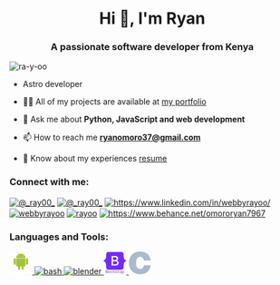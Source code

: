 <h1 align="center">Hi 👋, I'm Ryan</h1>
<h3 align="center">A passionate software developer from Kenya</h3>

<p align="left"> <img src="https://komarev.com/ghpvc/?username=ra-y-oo&label=Profile%20views&color=0e75b6&style=flat" alt="ra-y-oo" /> </p>

- Astro developer

- 👨‍💻 All of my projects are available at [my portfolio](https://ray00.vercel.app)

- 💬 Ask me about **Python, JavaScript and web development**

- 📫 How to reach me **ryanomoro37@gmail.com**

- 📄 Know about my experiences [resume](https://docs.google.com/document/d/14JiLQ4c35blx_cWqFibcMD2MbcpisZm15yfabKWFdKg/edit?usp=sharing)

<h3 align="left">Connect with me:</h3>
<p align="left">
<a href="https://codepen.io/@_ray00_" target="blank"><img align="center" src="https://raw.githubusercontent.com/rahuldkjain/github-profile-readme-generator/master/src/images/icons/Social/codepen.svg" alt="@_ray00_" height="30" width="40" /></a>
<a href="https://twitter.com/@_ray00_" target="blank"><img align="center" src="https://raw.githubusercontent.com/rahuldkjain/github-profile-readme-generator/master/src/images/icons/Social/twitter.svg" alt="@_ray00_" height="30" width="40" /></a>
<a href="https://linkedin.com/in/webbyrayoo/" target="blank"><img align="center" src="https://raw.githubusercontent.com/rahuldkjain/github-profile-readme-generator/master/src/images/icons/Social/linked-in-alt.svg" alt="https://www.linkedin.com/in/webbyrayoo/" height="30" width="40" /></a>
<a href="https://instagram.com/webbyrayoo" target="blank"><img align="center" src="https://raw.githubusercontent.com/rahuldkjain/github-profile-readme-generator/master/src/images/icons/Social/instagram.svg" alt="webbyrayoo" height="30" width="40" /></a>
<a href="https://dribbble.com/Rayoo" target="blank"><img align="center" src="https://raw.githubusercontent.com/rahuldkjain/github-profile-readme-generator/master/src/images/icons/Social/dribbble.svg" alt="rayoo" height="30" width="40" /></a>
<a href="https://www.behance.net/omororyan7967" target="blank"><img align="center" src="https://raw.githubusercontent.com/rahuldkjain/github-profile-readme-generator/master/src/images/icons/Social/behance.svg" alt="https://www.behance.net/omororyan7967" height="30" width="40" /></a>
</p>

<h3 align="left">Languages and Tools:</h3>
<p align="left"> <a href="https://developer.android.com" target="_blank" rel="noreferrer"> <img src="https://raw.githubusercontent.com/devicons/devicon/master/icons/android/android-original-wordmark.svg" alt="android" width="40" height="40"/> </a> <a href="https://www.gnu.org/software/bash/" target="_blank" rel="noreferrer"> <img src="https://www.vectorlogo.zone/logos/gnu_bash/gnu_bash-icon.svg" alt="bash" width="40" height="40"/> </a> <a href="https://www.blender.org/" target="_blank" rel="noreferrer"> <img src="https://download.blender.org/branding/community/blender_community_badge_white.svg" alt="blender" width="40" height="40"/> </a> <a href="https://getbootstrap.com" target="_blank" rel="noreferrer"> <img src="https://raw.githubusercontent.com/devicons/devicon/master/icons/bootstrap/bootstrap-plain-wordmark.svg" alt="bootstrap" width="40" height="40"/> </a> <a href="https://www.cprogramming.com/" target="_blank" rel="noreferrer"> <img src="https://raw.githubusercontent.com/devicons/devicon/master/icons/c/c-original.svg" alt="c" width="40" height="40"/> </a> <a href="https://www.w3schools.com/css/" target="_blank" rel="noreferrer"> <img src="https://raw.githubusercontent.com/devicons/devicon/master/icons/css3/css3-original-wordmark.svg" alt="css3" width="40" height="
